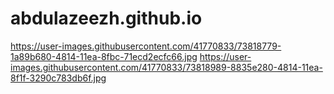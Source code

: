 # abdulazeezh.github.io
https://user-images.githubusercontent.com/41770833/73818779-1a89b680-4814-11ea-8fbc-71ecd2ecfc66.jpg
https://user-images.githubusercontent.com/41770833/73818989-8835e280-4814-11ea-8f1f-3290c783db6f.jpg
